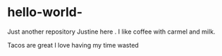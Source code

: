 # hello-world-
Just another repository 
Justine here . I like coffee with carmel and milk. 


Tacos are great 
I love having my time wasted
